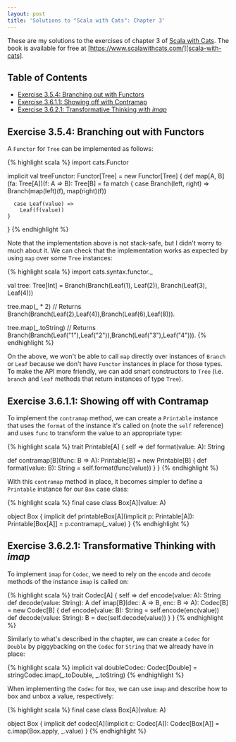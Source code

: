 ```yaml
---
layout: post
title: 'Solutions to "Scala with Cats": Chapter 3'
---
```


These are my solutions to the exercises of chapter 3 of [Scala with
Cats][scala-with-cats]. The book is available for free at
[https://www.scalawithcats.com/][scala-with-cats].

[scala-with-cats]: https://www.scalawithcats.com/

## Table of Contents

- [Exercise 3.5.4: Branching out with Functors](#exercise-354-branching-out-with-functors)
- [Exercise 3.6.1.1: Showing off with Contramap](#exercise-3611-showing-off-with-contramap)
- [Exercise 3.6.2.1: Transformative Thinking with _imap_](#exercise-3621-transformative-thinking-with-imap)

## Exercise 3.5.4: Branching out with Functors

A `Functor` for `Tree` can be implemented as follows:

{% highlight scala %}
import cats.Functor

implicit val treeFunctor: Functor[Tree] = new Functor[Tree] {
  def map[A, B](fa: Tree[A])(f: A => B): Tree[B] =
    fa match {
      case Branch(left, right) =>
        Branch(map(left)(f), map(right)(f))

      case Leaf(value) =>
        Leaf(f(value))
    }
}
{% endhighlight %}

Note that the implementation above is not stack-safe, but I didn't worry to much
about it. We can check that the implementation works as expected by using `map`
over some `Tree` instances:

{% highlight scala %}
import cats.syntax.functor._

val tree: Tree[Int] = Branch(Branch(Leaf(1), Leaf(2)), Branch(Leaf(3), Leaf(4)))

tree.map(_ * 2)
// Returns Branch(Branch(Leaf(2),Leaf(4)),Branch(Leaf(6),Leaf(8))).

tree.map(_.toString)
// Returns Branch(Branch(Leaf("1"),Leaf("2")),Branch(Leaf("3"),Leaf("4"))).
{% endhighlight %}

On the above, we won't be able to call `map` directly over instances of `Branch`
or `Leaf` because we don't have `Functor` instances in place for those types. To
make the API more friendly, we can add smart constructors to `Tree` (i.e.
`branch` and `leaf` methods that return instances of type `Tree`).

## Exercise 3.6.1.1: Showing off with Contramap

To implement the `contramap` method, we can create a `Printable` instance that
uses the `format` of the instance it's called on (note the `self` reference) and
uses `func` to transform the value to an appropriate type:

{% highlight scala %}
trait Printable[A] { self =>
  def format(value: A): String

  def contramap[B](func: B => A): Printable[B] =
    new Printable[B] {
      def format(value: B): String =
        self.format(func(value))
    }
}
{% endhighlight %}

With this `contramap` method in place, it becomes simpler to define a
`Printable` instance for our `Box` case class:

{% highlight scala %}
final case class Box[A](value: A)

object Box {
  implicit def printableBox[A](implicit p: Printable[A]): Printable[Box[A]] =
    p.contramap(_.value)
}
{% endhighlight %}

## Exercise 3.6.2.1: Transformative Thinking with _imap_

To implement `imap` for `Codec`, we need to rely on the `encode` and `decode`
methods of the instance `imap` is called on:

{% highlight scala %}
trait Codec[A] { self =>
  def encode(value: A): String
  def decode(value: String): A
  def imap[B](dec: A => B, enc: B => A): Codec[B] =
    new Codec[B] {
      def encode(value: B): String = self.encode(enc(value))
      def decode(value: String): B = dec(self.decode(value))
    }
}
{% endhighlight %}

Similarly to what's described in the chapter, we can create a `Codec` for
`Double` by piggybacking on the `Codec` for `String` that we already have in
place:

{% highlight scala %}
implicit val doubleCodec: Codec[Double] =
  stringCodec.imap(_.toDouble, _.toString)
{% endhighlight %}

When implementing the `Codec` for `Box`, we can use `imap` and describe how to
box and unbox a value, respectively:

{% highlight scala %}
final case class Box[A](value: A)

object Box {
  implicit def codec[A](implicit c: Codec[A]): Codec[Box[A]] =
    c.imap(Box.apply, _.value)
}
{% endhighlight %}
